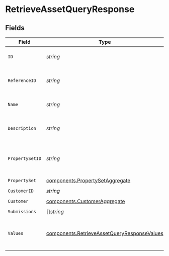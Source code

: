 # RetrieveAssetQueryResponse


## Fields

| Field                                                                                                      | Type                                                                                                       | Required                                                                                                   | Description                                                                                                | Example                                                                                                    |
| ---------------------------------------------------------------------------------------------------------- | ---------------------------------------------------------------------------------------------------------- | ---------------------------------------------------------------------------------------------------------- | ---------------------------------------------------------------------------------------------------------- | ---------------------------------------------------------------------------------------------------------- |
| `ID`                                                                                                       | *string*                                                                                                   | :heavy_check_mark:                                                                                         | Unique identifier of the asset.                                                                            | ast_3ab14ca0b2c042f28605b299d8a4c79e                                                                       |
| `ReferenceID`                                                                                              | *string*                                                                                                   | :heavy_check_mark:                                                                                         | User-defined reference ID.                                                                                 |                                                                                                            |
| `Name`                                                                                                     | *string*                                                                                                   | :heavy_check_mark:                                                                                         | Display name of the asset.                                                                                 |                                                                                                            |
| `Description`                                                                                              | *string*                                                                                                   | :heavy_check_mark:                                                                                         | Short description of the asset.                                                                            |                                                                                                            |
| `PropertySetID`                                                                                            | *string*                                                                                                   | :heavy_check_mark:                                                                                         | The unique identifier of the property set                                                                  | prpset_3acbb08d61da43e2a0817341f004b31a                                                                    |
| `PropertySet`                                                                                              | [components.PropertySetAggregate](../../models/components/propertysetaggregate.md)                         | :heavy_check_mark:                                                                                         | N/A                                                                                                        |                                                                                                            |
| `CustomerID`                                                                                               | *string*                                                                                                   | :heavy_check_mark:                                                                                         | N/A                                                                                                        |                                                                                                            |
| `Customer`                                                                                                 | [components.CustomerAggregate](../../models/components/customeraggregate.md)                               | :heavy_check_mark:                                                                                         | N/A                                                                                                        |                                                                                                            |
| `Submissions`                                                                                              | []*string*                                                                                                 | :heavy_check_mark:                                                                                         | N/A                                                                                                        |                                                                                                            |
| `Values`                                                                                                   | [components.RetrieveAssetQueryResponseValues](../../models/components/retrieveassetqueryresponsevalues.md) | :heavy_check_mark:                                                                                         | The values of the most recent asset submission                                                             |                                                                                                            |